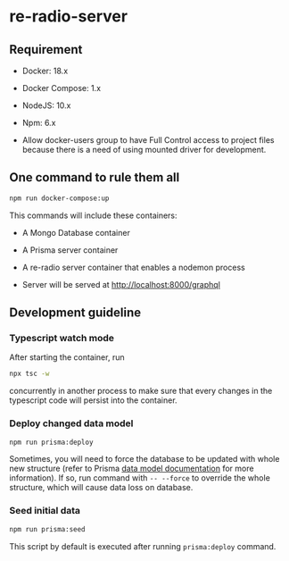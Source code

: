 # re-radio-server

## Requirement

* Docker: 18.x
* Docker Compose: 1.x
* NodeJS: 10.x
* Npm: 6.x

* Allow docker-users group to have Full Control access to project files because there is a need of using mounted driver for development.

## One command to rule them all

```sh
npm run docker-compose:up
```

This commands will include these containers:

* A Mongo Database container

* A Prisma server container

* A re-radio server container that enables a nodemon process

* Server will be served at [http://localhost:8000/graphql](http://localhost:8000/graphql)

## Development guideline

### Typescript watch mode

After starting the container, run

```sh
npx tsc -w
```

concurrently in another process to make sure that every changes in the typescript code will persist into the container.

### Deploy changed data model

```sh
npm run prisma:deploy
```

Sometimes, you will need to force the database to be updated with whole new structure (refer to Prisma [data model documentation](https://www.prisma.io/docs/datamodel-and-migrations/datamodel-MONGO-knun/) for more information). If so, run command with `-- --force` to override the whole structure, which will cause data loss on database.

### Seed initial data

```sh
npm run prisma:seed
```

This script by default is executed after running `prisma:deploy` command.

